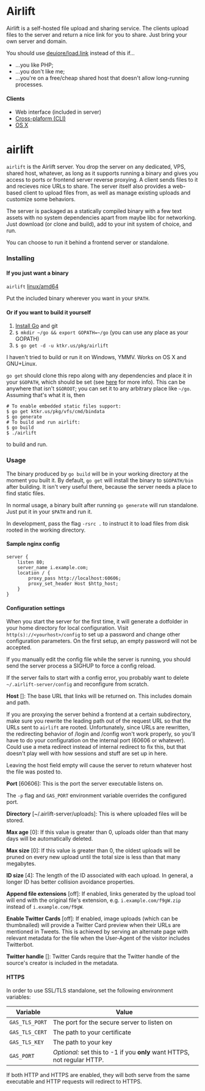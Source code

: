 # Airlift

Airlift is a self-hosted file upload and sharing service. The clients upload
files to the server and return a nice link for you to share. Just bring your
own server and domain.

You should use [deuiore/load.link](https://github.com/deuiore/load.link)
instead of this if...

- ...you like PHP;
- ...you don't like me;
- ...you're on a free/cheap shared host that doesn't allow long-running
  processes.

#### Clients

- Web interface (included in server)
- [Cross-plaform (CLI)][cli]
- [OS X][osx]

[cli]: https://github.com/moshee/lift
[osx]: https://github.com/moshee/AirliftOSX

# airlift

`airlift` is the Airlift server. You drop the server on any dedicated, VPS,
shared host, whatever, as long as it supports running a binary and gives you
access to ports or frontend server reverse proxying. A client sends files to it
and recieves nice URLs to share. The server itself also provides a web-based
client to upload files from, as well as manage existing uploads and customize
some behaviors.

The server is packaged as a statically compiled binary with a few text assets
with no system dependencies apart from maybe libc for networking. Just download
(or clone and build), add to your init system of choice, and run.

You can choose to run it behind a frontend server or standalone. 

### Installing

#### If you just want a binary

`airlift` [linux/amd64](http://static.displaynone.us/airlift/airlift-linux_amd64.tar.bz2)

Put the included binary wherever you want in your `$PATH`.

#### Or if you want to build it yourself

1. [Install Go](http://golang.org/doc/install) and git
2. `$ mkdir ~/go && export GOPATH=~/go` (you can use any place as your GOPATH)
3. `$ go get -d -u ktkr.us/pkg/airlift`

I haven't tried to build or run it on Windows, YMMV. Works on OS X and
GNU+Linux.

`go get` should clone this repo along with any dependencies and place it
in your `$GOPATH`, which should be set (see [here][GOPATH] for more info).
This can be anywhere that isn't `$GOROOT`; you can set it to any arbitrary
place like `~/go`. Assuming that's what it is, then

```shell
# To enable embedded static files support:
$ go get ktkr.us/pkg/vfs/cmd/bindata
$ go generate
# To build and run airlift:
$ go build
$ ./airlift
```

to build and run.

[GOPATH]: https://github.com/golang/go/wiki/GOPATH

### Usage

The binary produced by `go build` will be in your working directory at the
moment you built it. By default, `go get` will install the binary to
`$GOPATH/bin` after building. It isn't very useful there, because the server
needs a place to find static files.

In normal usage, a binary built after running `go generate` will run
standalone. Just put it in your `$PATH` and run it.

In development, pass the flag `-rsrc .` to instruct it to load files from disk
rooted in the working directory.

#### Sample nginx config

```nginx
server {
	listen 80;
	server_name i.example.com;
	location / {
		proxy_pass http://localhost:60606;
		proxy_set_header Host $http_host;
	}
}
```

#### Configuration settings

When you start the server for the first time, it will generate a dotfolder in
your home directory for local configuration. Visit
`http(s)://<yourhost>/config` to set up a password and change other
configuration parameters. On the first setup, an empty password will not be
accepted.

If you manually edit the config file while the server is running, you should
send the server process a SIGHUP to force a config reload.

If the server fails to start with a config error, you probably want to delete
`~/.airlift-server/config` and reconfigure from scratch.

**Host** []: The base URL that links will be returned on. This includes domain
and path.

If you are proxying the server behind a frontend at a certain subdirectory,
make sure you rewrite the leading path out of the request URL so that the URLs
sent to `airlift` are rooted. Unfortunately, since URLs are rewritten, the
redirecting behavior of /login and /config won't work properly, so you'll have
to do your configuration on the internal port (60606 or whatever). Could use a
meta redirect instead of internal redirect to fix this, but that doesn't play
well with how sessions and stuff are set up in here.

Leaving the host field empty will cause the server to return whatever host the
file was posted to.

**Port** [60606]: This is the port the server executable listens on.

The `-p` flag and `GAS_PORT` environment variable overrides the configured
port.

**Directory** [~/.airlift-server/uploads]: This is where uploaded files will be
stored.

**Max age** [0]: If this value is greater than 0, uploads older than
that many days will be automatically deleted.

**Max size** [0]: If this value is greater than 0, the oldest uploads
will be pruned on every new upload until the total size is less than that many
megabytes.

**ID size** [4]: The length of the ID associated with each upload. In general, a longer ID has better collision avoidance properties.

**Append file extensions** [off]: If enabled, links generated by the upload
tool will end with the original file's extension, e.g.
`i.example.com/f9gW.zip` instead of `i.example.com/f9gW`.

**Enable Twitter Cards** [off]: If enabled, image uploads (which can be
thumbnailed) will provide a Twitter Card preview when their URLs are
mentioned in Tweets. This is achieved by serving an alternate page with
relevant metadata for the file when the User-Agent of the visitor includes
Twitterbot.

**Twitter handle** []: Twitter Cards require that the Twitter handle of the
source's creator is included in the metadata.

#### HTTPS

In order to use SSL/TLS standalone, set the following environment variables:

 Variable       | Value
----------------|---------------------------------------------
 `GAS_TLS_PORT` | The port for the secure server to listen on
 `GAS_TLS_CERT` | The path to your certificate
 `GAS_TLS_KEY`  | The path to your key
 `GAS_PORT`     | *Optional:* set this to -1 if you **only** want HTTPS, not regular HTTP.

If both HTTP and HTTPS are enabled, they will both serve from the same
executable and HTTP requests will redirect to HTTPS.
